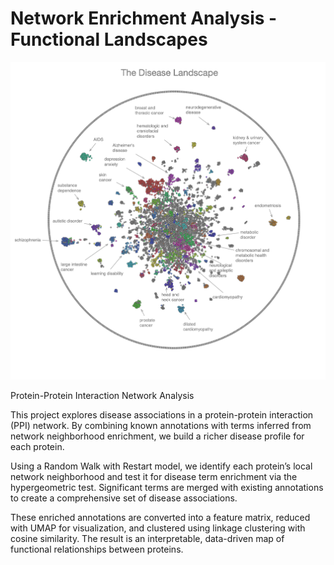 # Network Enrichment Analysis - Functional Landscapes


![Description of image](disease_map.png)


Protein-Protein Interaction Network Analysis

This project explores disease associations in a protein-protein interaction (PPI) network.
By combining known annotations with terms inferred from network neighborhood enrichment, we build a richer disease profile for each protein.

Using a Random Walk with Restart model, we identify each protein’s local network neighborhood and test it for disease term enrichment via the hypergeometric test. Significant terms are merged with existing annotations to create a comprehensive set of disease associations.

These enriched annotations are converted into a feature matrix, reduced with UMAP for visualization, and clustered using linkage clustering with cosine similarity. The result is an interpretable, data-driven map of functional relationships between proteins.
